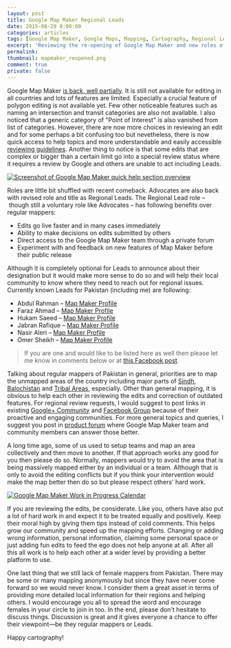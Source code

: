 ```yaml
---
layout: post
title: Google Map Maker Regional Leads
date: 2015-08-29 8:00:00
categories: articles
tags: [Google Map Maker, Google Maps, Mapping, Cartography, Regional Leads]
excerpt: 'Reviewing the re-opening of Google Map Maker and new roles of Regional Leads'
permalink:
thumbnail: mapmaker_reopened.png
comment: true
private: false
---
```


Google Map Maker [is back, well partially](https://productforums.google.com/forum/#!topic/map-maker/aot7xPY6f_o). It is still not available for editing in all countries and lots of features are limited. Especially a crucial feature of polygon editing is not available yet. Few other noticeable features such as naming an intersection and transit categories are also not available. I also noticed that a generic category of "Point of Interest" is also vanished from list of categories. However, there are now more choices in reviewing an edit and for some perhaps a bit confusing too but nevetheless, there is now quick access to help topics and more understandable and easily accessible [reviewing guidelines](http://www.google.com/mapmaker/mapfiles/s/guidelines.html). Another thing to notice is that some edits that are complex or bigger than a certain limit go into a special review status where it requires a review by Google and others are unable to act including Leads.

<a href="{{ '/assets/images/mapmaker_quick_access_help.png' | prepend: site.baseurl }}" target="_blank"><img src="{{ '/assets/images/mapmaker_quick_access_help.png' | prepend: site.baseurl }}" alt="Screenshot of Google Map Maker quick help section overview" class="img-responsive"></a>

Roles are little bit shuffled with recent comeback. Advocates are also back with revised role and title as Regional Leads. The Regional Lead role – though still a voluntary role like Advocates – has following benefits over regular mappers:

* Edits go live faster and in many cases immediately
* Ability to make decisions on edits submitted by others
* Direct access to the Google Map Maker team through a private forum
* Experiment with and feedback on new features of Map Maker before their public release

Although it is completely optional for Leads to announce about their designation but it would make more sense to do so and will help their local community to know where they need to reach out for regional issues. Currently known Leads for Pakistan (including me) are following:

* Abdul Rahman &ndash; [Map Maker Profile](http://www.google.com/mapmaker?gw=66&uid=215557439719675112043)
* Faraz Ahmad &ndash; [Map Maker Profile](http://www.google.com/mapmaker?gw=66&uid=204302544025262169121)
* Hukam Saeed &ndash; [Map Maker Profile](http://www.google.com/mapmaker?gw=66&uid=203186905196173058817)
* Jabran Rafique &ndash; [Map Maker Profile](http://www.google.com/mapmaker?gw=66&uid=208599960765438642668)
* Nasir Aleri &ndash; [Map Maker Profile](http://www.google.com/mapmaker?gw=66&uid=210848019819643607372)
* Omer Sheikh &ndash; [Map Maker Profile](http://www.google.com/mapmaker?gw=66&uid=200016050686144113825)

> If you are one and would like to be listed here as well then please let me know in comments below or at [this Facebook post](https://www.facebook.com/groups/mappingpakistan/permalink/930692990305305/).

Talking about regular mappers of Pakistan in general, priorities are to map the unmapped areas of the country including major parts of [Sindh](http://maps.google.co.uk/?q=Sindh,+Pakistan), [Balochistan](http://maps.google.co.uk/?q=Balochistan,+Pakistan) and [Tribal Areas](http://maps.google.co.uk/?q=FATA,+Pakistan), especially. Other than general mapping, it is obvious to help each other in reviewing the edits and correction of outdated features. For regional review requests, I would suggest to post links in existing [Google+ Community](https://plus.google.com/communities/116140141553912247191) and [Facebook Group](https://www.facebook.com/groups/mappingpakistan) because of their proactive and engaging communities. For more general topics and queries, I suggest you post in [product forum](https://productforums.google.com/forum/#!forum/map-maker) where Google Map Maker team and community members can answer those better.

A long time ago, some of us used to setup teams and map an area collectively and then move to another. If that approach works any good for you then please do so. Normally, mappers would try to avoid the area that is being massively mapped either by an individual or a team. Although that is only to avoid the editing conflicts but if you think your intervention would make the map better then do so but please respect others' hard work.

<a href="{{ '/assets/images/mapmaker_work_in_progress_calendar.png' | prepend: site.baseurl }}" target="_blank"><img src="{{ '/assets/images/mapmaker_work_in_progress_calendar.png' | prepend: site.baseurl }}" alt="Google Map Maker Work in Progress Calendar" class="img-responsive" /></a>

If you are reviewing the edits, be considerate. Like you, others have also put a lot of hard work in and expect it to be treated equally and positively. Keep their moral high by giving them tips instead of cold comments. This helps grow our community and speed up the mapping efforts. Changing or adding wrong information, personal information, claiming some personal space or just adding fun edits to feed the ego does not help anyone at all. After all this all work is to help each other at a wider level by providing a better platform to use.

One last thing that we still lack of female mappers from Pakistan. There may be some or many mapping anonymously but since they have never come forward so we would never know. I consider them a great asset in terms of providing more detailed local information for their regions and helping others. I would encourage you all to spread the word and encourage females in your circle to join in too. In the end, please don't hesitate to discuss things. Discussion is great and it gives everyone a chance to offer their viewpoint&mdash;be they regular mappers or Leads.

Happy cartography!

